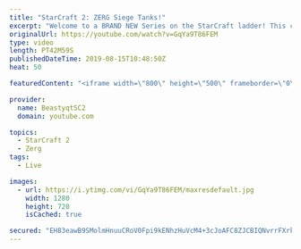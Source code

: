 ```yaml
---
title: "StarCraft 2: ZERG Siege Tanks!"
excerpt: "Welcome to a BRAND NEW Series on the StarCraft ladder! This challenege is called \"Infestors to GM,\" where I play Mass Infestors and try to get to Grandmaster! I am allowing myself to make Queens as well, but other than that, the gameplan is INFESTORS!!!  When you play against Terran with Mass Infestors,"
originalUrl: https://youtube.com/watch?v=GqYa9T86FEM
type: video
length: PT42M59S
publishedDateTime: 2019-08-15T10:48:50Z
heat: 50

featuredContent: "<iframe width=\"800\" height=\"500\" frameborder=\"0\" src=\"https://www.youtube.com/embed/GqYa9T86FEM\" allow=\"accelerometer; autoplay; encrypted-media; gyroscope; picture-in-picture\" allowfullscreen></iframe>"

provider:
  name: BeastyqtSC2
  domain: youtube.com

topics:
  - StarCraft 2
  - Zerg
tags:
  - Live

images:
  - url: https://i.ytimg.com/vi/GqYa9T86FEM/maxresdefault.jpg
    width: 1280
    height: 720
    isCached: true

secured: "EH83eawB9SMolmHnuuCRoV0Fpi9kENhzHuVcM4+3cJoAFC8ZJCBIQNvrrFXrkE12pzIynj/EHYLNdgzX8kzFkMDeR9SYTwOHGu24/lQiDyM1jF1ljbD7BV3/9cDal4l2zjkPBWZTglnMj7S2psia+Pcbz/uGS5HjKwOuNt/Y6oJ5afUuePCYvCp4p9sT65I0KOLtPVR9XXc3SKRQIbQEtWer/Xx21I5kIMGnmiVpCxb/9rZA3vwVyjcxhpRkADnoErVoRsGfNiFDXOUCkdM+ziNrQzkVwRgN4oPHz/zPB8NGB+mObFNBuVD/9f3Gf2Vj3OdLLwYcwqIsKSxQIvvoERd4rhKChH5rVIGTh0zQT7sHXiqj0KoSGpzAfu8NcnFGzvHhzn4gFkkjDbJF4Sd2BuF1OnJAYw7G5e5Kim6nW74=;7SOcIsGhgY4xrNHn240wHg=="
---
```


